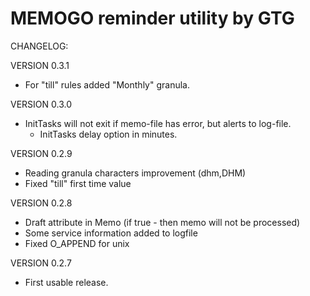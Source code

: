 # MEMOGO reminder utility by GTG

CHANGELOG:

VERSION 0.3.1
* For "till" rules added "Monthly" granula.

VERSION 0.3.0
* InitTasks will not exit if memo-file has error, but alerts to log-file.
    * InitTasks delay option in minutes.

VERSION 0.2.9
* Reading granula characters improvement (dhm,DHM)
* Fixed "till" first time value

VERSION 0.2.8
* Draft attribute in Memo (if true - then memo will not be processed)
* Some service information added to logfile
* Fixed O_APPEND for unix

VERSION 0.2.7
* First usable release.

